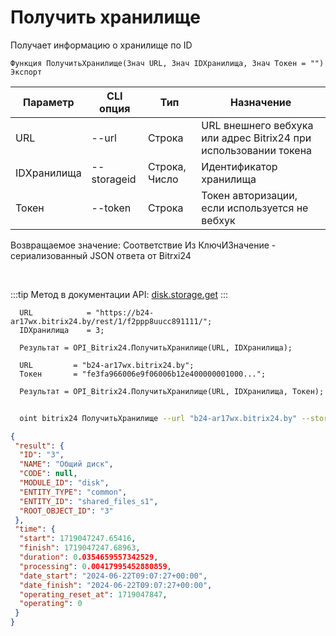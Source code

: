 ﻿---
sidebar_position: 3
---

# Получить хранилище
 Получает информацию о хранилище по ID



`Функция ПолучитьХранилище(Знач URL, Знач IDХранилища, Знач Токен = "") Экспорт`

  | Параметр | CLI опция | Тип | Назначение |
  |-|-|-|-|
  | URL | --url | Строка | URL внешнего вебхука или адрес Bitrix24 при использовании токена |
  | IDХранилища | --storageid | Строка, Число | Идентификатор хранилища |
  | Токен | --token | Строка | Токен авторизации, если используется не вебхук |

  
  Возвращаемое значение:   Соответствие Из КлючИЗначение - сериализованный JSON ответа от Bitrxi24

<br/>

:::tip
Метод в документации API: [disk.storage.get](https://dev.1c-bitrix.ru/rest_help/disk/storage/disk_storage_get.php)
:::
<br/>


```bsl title="Пример кода"
  URL            = "https://b24-ar17wx.bitrix24.by/rest/1/f2ppp8uucc891111/";
  IDХранилища    = 3;
  
  Результат = OPI_Bitrix24.ПолучитьХранилище(URL, IDХранилища);
  
  URL         = "b24-ar17wx.bitrix24.by";
  Токен       = "fe3fa966006e9f06006b12e400000001000...";
  
  Результат = OPI_Bitrix24.ПолучитьХранилище(URL, IDХранилища, Токен);
```
	


```sh title="Пример команды CLI"
    
  oint bitrix24 ПолучитьХранилище --url "b24-ar17wx.bitrix24.by" --storageid %storageid% --token "b9df7366006e9f06006b12e400000001000..."

```

```json title="Результат"
{
 "result": {
  "ID": "3",
  "NAME": "Общий диск",
  "CODE": null,
  "MODULE_ID": "disk",
  "ENTITY_TYPE": "common",
  "ENTITY_ID": "shared_files_s1",
  "ROOT_OBJECT_ID": "3"
 },
 "time": {
  "start": 1719047247.65416,
  "finish": 1719047247.68963,
  "duration": 0.0354659557342529,
  "processing": 0.00417995452880859,
  "date_start": "2024-06-22T09:07:27+00:00",
  "date_finish": "2024-06-22T09:07:27+00:00",
  "operating_reset_at": 1719047847,
  "operating": 0
 }
}
```
